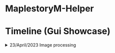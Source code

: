 # MaplestoryM-Helper
# Timeline (Gui Showcase)
<details>

<summary>23/April/2023 Image processing </summary>
incomplete codes before refactoring

 uploading
 
![image](https://user-images.githubusercontent.com/21898084/233973359-56de8f7c-5d4b-4072-8a9b-7e6d332a6bf3.png)

at the moment, yields

![image](https://user-images.githubusercontent.com/21898084/233973437-eb6c1d46-b0b8-428f-8acd-f40a1146b21f.png)

target to formulate result of the grind based on the uploaded image
example: 

mesos : **1s = 823 mesos**(1,583,839+473,928)/((41*60)+38), **1 hour = 2,965,542 mesos** (1,583,839+473,928)/((41*60)+38)*60*60

exp: **1s = 120,362 exp** (300,665,037/((41*60)+38)), **1 hour = 433,304,296 exp** (300,665,037/((41*60)+38))*60*60
</details>
